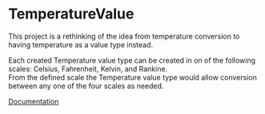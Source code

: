 # TemperatureValue
This project is a rethinking of the idea from temperature conversion to
having temperature as a value type instead.

Each created Temperature value type can be created in on of the following scales: Celsius, Fahrenheit, Kelvin, and Rankine.   
From the defined scale the Temperature value type would allow conversion between any one of the four scales as needed. 

[Documentation](http://fredekstrand.github.io/html/87be1966-c0b1-92ac-3098-db0df518684d.htm)
